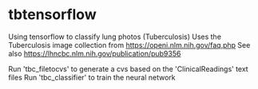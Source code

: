 # tbtensorflow
Using tensorflow to classify lung photos (Tuberculosis)
Uses the Tuberculosis image collection from https://openi.nlm.nih.gov/faq.php
See also https://lhncbc.nlm.nih.gov/publication/pub9356

Run 'tbc_filetocvs' to generate a cvs based on the 'ClinicalReadings' text files
Run 'tbc_classifier' to train the neural network


